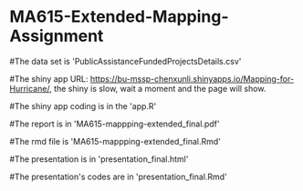 # MA615-Extended-Mapping-Assignment

#The data set is 'PublicAssistanceFundedProjectsDetails.csv'

#The shiny app URL: https://bu-mssp-chenxunli.shinyapps.io/Mapping-for-Hurricane/, the shiny is slow, wait a moment and the page will show.

#The shiny app coding is in the 'app.R'

#The report is in 'MA615-mappping-extended_final.pdf'

#The rmd file is 'MA615-mappping-extended_final.Rmd'

#The presentation is in 'presentation_final.html'

#The presentation's codes are in 'presentation_final.Rmd'
